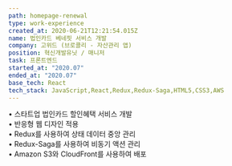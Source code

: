 ```yaml
---
path: homepage-renewal
type: work-experience
created_at: 2020-06-21T12:21:54.015Z
name: 법인카드 베네핏 서비스 개발
company: 고위드 (브로콜리 - 자산관리 앱)
position: 혁신개발유닛 / 매니저
task: 프론트엔드
started_at: "2020.07"
ended_at: "2020.07"
base_tech: React
tech_stack: JavaScript,React,Redux,Redux-Saga,HTML5,CSS3,AWS
---
```

• 스타트업 법인카드 할인혜택 서비스 개발<br/>
• 반응형 웹 디자인 적용<br/>
• Redux를 사용하여 상태 데이터 중앙 관리<br/>
• Redux-Saga를 사용하여 비동기 액션 관리<br/>
• Amazon S3와 CloudFront를 사용하여 배포